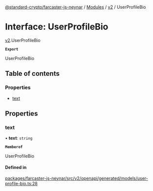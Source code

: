 [@standard-crypto/farcaster-js-neynar](../README.md) / [Modules](../modules.md) / [v2](../modules/v2.md) / UserProfileBio

# Interface: UserProfileBio

[v2](../modules/v2.md).UserProfileBio

**`Export`**

UserProfileBio

## Table of contents

### Properties

- [text](v2.UserProfileBio.md#text)

## Properties

### text

• **text**: `string`

**`Memberof`**

UserProfileBio

#### Defined in

[packages/farcaster-js-neynar/src/v2/openapi/generated/models/user-profile-bio.ts:28](https://github.com/standard-crypto/farcaster-js/blob/main/packages/farcaster-js-neynar/src/v2/openapi/generated/models/user-profile-bio.ts#L28)
